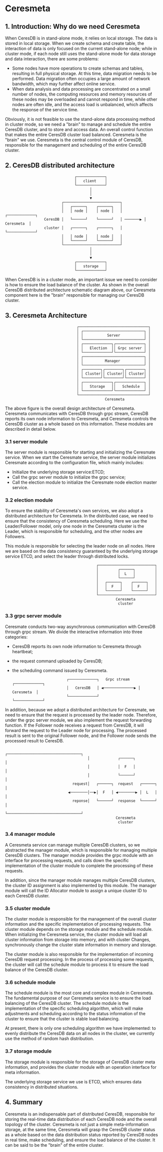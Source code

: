# Ceresmeta

## 1. Introduction: Why do we need Ceresmeta
When CeresDB is in stand-alone mode, it relies on local storage. The data is stored in local storage. When we create schema and create table, the interaction of data is only focused on the current stand-alone node; while in cluster mode, if each node still uses the stand-alone mode for data storage and data interaction, there are some problems:

- Some nodes have more operations to create schemas and tables, resulting in full physical storage. At this time, data migration needs to be performed. Data migration often occupies a large amount of network bandwidth, which may further affect online service. 
- When data analysis and data processing are concentrated on a small number of nodes, the computing resources and memory resources of these nodes may be overloaded and cannot respond in time, while other nodes are often idle, and the access load is unbalanced, which affects the response of the service time.

Obviously, it is not feasible to use the stand-alone data processing method in cluster mode, so we need a "brain" to manage and schedule the entire CeresDB cluster, and to store and access data. An overall control function that makes the entire CeresDB cluster load balanced.
Ceresmeta is the "brain" we use. Ceresmeta is the central control module of CeresDB, responsible for the management and scheduling of the entire CeresDB cluster.

## 2. CeresDB distributed architecture

                                    ┌─────────────┐
                                    │   client    │                   
                                    └─────────────┘
                                           │                                         
                                           │                                         
                                           ▼          
                              ┌──────────────────────────┐                
                              │   ┌──────┐    ┌──────┐   │        
                              │   │ node │    │ node │   │          ┌─────────────┐
                      CeresDB │   └──────┘    └──────┘   │ ───────▶ │  Ceresmeta  │
                      cluster │   ┌──────┐    ┌──────┐   │          └─────────────┘
                              │   │ node │    │ node │   │             
                              │   └──────┘    └──────┘   │
                              └──────────────────────────┘   
                                           │                                         
                                           │                                         
                                           ▼     
                                    ┌─────────────┐
                                    │   storage   │                   
                                    └─────────────┘ 

When CeresDB is in a cluster mode, an important issue we need to consider is how to ensure the load balance of the cluster. As shown in the overall CeresDB distributed architecture schematic diagram above, our Ceresmeta component here is the "brain" responsible for managing our CeresDB cluster.

## 3. Ceresmeta Architecture

                                     ┌────────────────────────────────┐
                                     │ ┌────────────────────────────┐ │
                                     │ │           Server           │ │                  
                                     │ └────────────────────────────┘ │
                                     │ ┌─────────────┐┌─────────────┐ │
                                     │ │   Election  ││ Grpc server │ │
                                     │ └─────────────┘└─────────────┘ │
                                     │ ┌────────────────────────────┐ │
                                     │ │          Manager           │ │
                                     │ └────────────────────────────┘ │
                                     │ ┌────────┐┌────────┐┌────────┐ │
                                     │ │ Cluster││ Cluster││ Cluster│ │
                                     │ └────────┘└────────┘└────────┘ │
                                     │ ┌─────────────┐┌─────────────┐ │
                                     │ │   Storage   ││   Schedule  │ │
                                     │ └─────────────┘└─────────────┘ │
                                     └────────────────────────────────┘ 
                                                  Ceresmeta

The above figure is the overall design architecture of Ceresmeta. Ceresmeta communicates with CeresDB through grpc stream, CeresDB reports its own node information to Ceresmeta, and Ceresmeta controls the CeresDB cluster as a whole based on this information. These modules are described in detail below.

### 3.1 server module
The server module is responsible for starting and initializing the Ceresmate service. When we start the Ceresmate service, the server module initializes Ceresmate according to the configuration file, which mainly includes:

- Initialize the underlying storage service:ETCD;
- Call the grpc server module to initialize the grpc service;
- Call the election module to initialize the Ceresmate node election master service.

### 3.2 election module
To ensure the stability of Ceresmeta's own services, we also adopt a distributed architecture for Ceresmeta. In the distributed case, we need to ensure that the consistency of Ceresmeta scheduling. Here we use the Leader/Follower model, only one node in the Ceresmeta cluster is the Leader, which is responsible for scheduling, and the other nodes are Followers. 

This module is responsible for selecting the leader node on all nodes. Here we are based on the data consistency guaranteed by the underlying storage service ETCD, and select the leader through distributed locks.

                                              ┌──────────────────────────┐                
                                              │         ┌──────┐         │        
                                              │         │  L   │         │     
                                              │         └──────┘         │ 
                                              │   ┌──────┐    ┌──────┐   │          
                                              │   │  F   │    │  F   │   │             
                                              │   └──────┘    └──────┘   │
                                              └──────────────────────────┘ 
                                                       Ceresmeta
                                                        cluster                                      


### 3.3 grpc server module
Ceresmate conducts two-way asynchronous communication with CeresDB through grpc stream. We divide the interactive information into three categories:

- CeresDB reports its own node information to Ceresmeta through heartbeat; 
- the request command uploaded by CeresDB;
- the scheduling command issued by Ceresmeta.

                               ┌─────────────┐   Grpc stream    ┌─────────────┐
                               │   CeresDB   │ ◀──────────────▶ │  Ceresmeta  │
                               └─────────────┘                  └─────────────┘


In addition, because we adopt a distributed architecture for Ceresmate, we need to ensure that the request is processed by the leader node. Therefore, under the grpc server module, we also implement the request forwarding function. If the Follower node receives a request from CeresDB, it will forward the request to the Leader node for processing. The processed result is sent to the original Follower node, and the Follower node sends the processed result to CeresDB.

                                          ┌──────────────────────────────────┐                
                                          │             ┌──────┐             │        
                                          │             │  F   │             │     
                                          │             └──────┘             │ 
                                   request│   ┌──────┐  request   ┌──────┐   │          
                                 ◀────────│──▶│  F   │ ◀────────▶ │  L   │   │             
                                   reponse│   └──────┘  response  └──────┘   │
                                          └──────────────────────────────────┘ 
                                                       Ceresmeta
                                                        cluster


### 3.4 manager module
A Ceresmeta service can manage multiple CeresDB clusters, so we abstracted the manager module, which is responsible for managing multiple CeresDB clusters. The manager module provides the grpc module with an interface for processing requests, and calls down the specific implementation of the cluster module to complete the processing of these requests. 

In addition, since the manager module manages multiple CeresDB clusters, the cluster ID assignment is also implemented by this module. The manager module will call the ID Allocator module to assign a unique cluster ID to each CeresDB cluster.

### 3.5 cluster module
The cluster module is responsible for the management of the overall cluster information and the specific implementation of processing requests. The cluster module depends on the storage module and the schedule module. When initializing the Ceresmeta service, the cluster module will load all cluster information from storage into memory, and with cluster Changes, synchronously change the cluster state information in memory and storage.

The cluster module is also responsible for the implementation of incoming CeresDB request processing. In the process of processing some requests, the cluster will call the schedule module to process it to ensure the load balance of the CeresDB cluster.

### 3.6 schedule module
The schedule module is the most core and complex module in Ceresmeta. The fundamental purpose of our Ceresmeta service is to ensure the load balancing of the CeresDB cluster. The schedule module is the implementation of the specific scheduling algorithm, which will make adjustments and scheduling according to the status information of the cluster to ensure that the cluster is stable load balancing. 

At present, there is only one scheduling algorithm we have implemented: to evenly distribute the CeresDB data on all nodes in the cluster, we currently use the method of random hash distribution.

### 3.7 storage module
The storage module is responsible for the storage of CeresDB cluster meta information, and provides the cluster module with an operation interface for meta information. 

The underlying storage service we use is ETCD, which ensures data consistency in distributed situations.

## 4. Summary
Ceresmeta is an indispensable part of distributed CeresDB, responsible for storing the real-time data distribution of 
each CeresDB node and the overall topology of the cluster. Ceresmeta is not just a simple meta-information storage, at 
the same time, Ceresmeta will grasp the CeresDB cluster status as a whole based on the data distribution status reported 
by CeresDB nodes in real time, make scheduling, and ensure the load balance of the cluster. It can be said to be 
the "brain" of the entire cluster. 